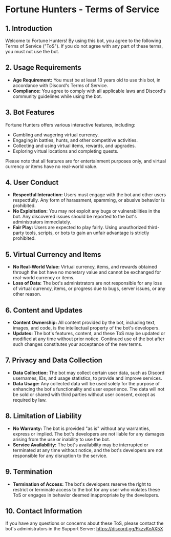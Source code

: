 # Fortune Hunters - Terms of Service

## 1. Introduction
Welcome to Fortune Hunters! By using this bot, you agree to the following Terms of Service ("ToS"). If you do not agree with any part of these terms, you must not use the bot.

## 2. Usage Requirements
- **Age Requirement:** You must be at least 13 years old to use this bot, in accordance with Discord's Terms of Service.
- **Compliance:** You agree to comply with all applicable laws and Discord's community guidelines while using the bot.

## 3. Bot Features
Fortune Hunters offers various interactive features, including:
- Gambling and wagering virtual currency.
- Engaging in battles, hunts, and other competitive activities.
- Collecting and using virtual items, rewards, and upgrades.
- Exploring virtual locations and completing quests.

Please note that all features are for entertainment purposes only, and virtual currency or items have no real-world value.

## 4. User Conduct
- **Respectful Interaction:** Users must engage with the bot and other users respectfully. Any form of harassment, spamming, or abusive behavior is prohibited.
- **No Exploitation:** You may not exploit any bugs or vulnerabilities in the bot. Any discovered issues should be reported to the bot's administrators immediately.
- **Fair Play:** Users are expected to play fairly. Using unauthorized third-party tools, scripts, or bots to gain an unfair advantage is strictly prohibited.

## 5. Virtual Currency and Items
- **No Real-World Value:** Virtual currency, items, and rewards obtained through the bot have no monetary value and cannot be exchanged for real-world currency or items.
- **Loss of Data:** The bot's administrators are not responsible for any loss of virtual currency, items, or progress due to bugs, server issues, or any other reason.

## 6. Content and Updates
- **Content Ownership:** All content provided by the bot, including text, images, and code, is the intellectual property of the bot's developers.
- **Updates:** The bot's features, content, and these ToS may be updated or modified at any time without prior notice. Continued use of the bot after such changes constitutes your acceptance of the new terms.

## 7. Privacy and Data Collection
- **Data Collection:** The bot may collect certain user data, such as Discord usernames, IDs, and usage statistics, to provide and improve services.
- **Data Usage:** Any collected data will be used solely for the purpose of enhancing the bot's functionality and user experience. The data will not be sold or shared with third parties without user consent, except as required by law.

## 8. Limitation of Liability
- **No Warranty:** The bot is provided "as is" without any warranties, express or implied. The bot's developers are not liable for any damages arising from the use or inability to use the bot.
- **Service Availability:** The bot's availability may be interrupted or terminated at any time without notice, and the bot's developers are not responsible for any disruption to the service.

## 9. Termination
- **Termination of Access:** The bot's developers reserve the right to restrict or terminate access to the bot for any user who violates these ToS or engages in behavior deemed inappropriate by the developers.

## 10. Contact Information
If you have any questions or concerns about these ToS, please contact the bot's administrators in the Support Server: https://discord.gg/FkzvKeAX5X 
